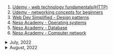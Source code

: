 1. [Udemy - web technology fundamentals(HTTP)](https://www.udemy.com/course/web-technology-fundamentals/)
1. [Udemy - networking concepts for beginners](https://www.udemy.com/course/networking-concepts-for-beginners/learn/lecture/6060530?start=15#overview)
1. [Web Dev Simplified - Design patterns](https://youtube.com/playlist?list=PLZlA0Gpn_vH_CthENcPCM0Dww6a5XYC7f)
1. [Neso Academy - Operating systems](https://youtube.com/playlist?list=PLBlnK6fEyqRiVhbXDGLXDk_OQAeuVcp2O)
1. [Neso Academy - Database](https://www.youtube.com/playlist?list=PLBlnK6fEyqRi_CUQ-FXxgzKQ1dwr_ZJWZ)
1. [Neso Academy - Computer network](https://youtube.com/playlist?list=PLBlnK6fEyqRgMCUAG0XRw78UA8qnv6jEx)

<details>
<summary>July, 2022</summary>

1. [BASH scripting will change your life](https://youtu.be/7qd5sqazD7k)

</details>

<details>
<summary>August, 2022</summary>

1. [Make your WSL or WSL2 terminal awesome - with Windows Terminal, zsh, oh-my-zsh and Powerlevel10k](https://youtu.be/235G6X5EAvM)
1. [Linux Essentials: Curl Fundamentals](https://www.youtube.com/watch?v=Xy7fDxz39FM)
1. [Assembly Language in 100 Seconds](https://youtu.be/4gwYkEK0gOk)
1. [Bash in 100 Seconds](https://youtu.be/I4EWvMFj37g)
1. [C in 100 Seconds](https://youtu.be/U3aXWizDbQ4)
1. [RabbitMQ in 100 Seconds](https://youtu.be/NQ3fZtyXji0)

</details>
